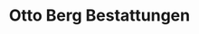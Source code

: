 ---
title: "Otto Berg Bestattungen"
url: /berlin/otto-berg-bestattungen-rudower-strasse/
shop: Bestattungen
---